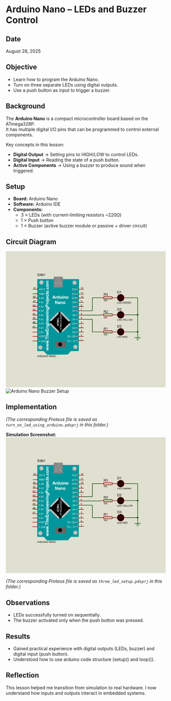 # Arduino Nano – LEDs and Buzzer Control

## Date
August 28, 2025

## Objective
- Learn how to program the Arduino Nano.  
- Turn on three separate LEDs using digital outputs.  
- Use a push button as input to trigger a buzzer.  

## Background
The **Arduino Nano** is a compact microcontroller board based on the ATmega328P.  
It has multiple digital I/O pins that can be programmed to control external components.  

Key concepts in this lesson:  
- **Digital Output** → Setting pins to HIGH/LOW to control LEDs.  
- **Digital Input** → Reading the state of a push button.  
- **Active Components** → Using a buzzer to produce sound when triggered.  

## Setup
- **Board:** Arduino Nano  
- **Software:** Arduino IDE  
- **Components:**  
  - 3 × LEDs (with current-limiting resistors ~220Ω)  
  - 1 × Push button  
  - 1 × Buzzer (active buzzer module or passive + driver circuit)  

## Circuit Diagram
![Arduino Nano LEDs Setup](three_led_setup.png)  
![Arduino Nano Buzzer Setup](buzzer_setup.jpg)  

## Implementation
*(The corresponding Proteus file is saved as `turn_on_led_using_arduino.pdsprj` in this folder.)* 

**Simulation Screenshot:**  
![LED Circuit Simulation](three_led_setup.png)  

*(The corresponding Proteus file is saved as `three_led_setup.pdsprj` in this folder.)*  

## Observations
- LEDs successfully turned on sequentially.
- The buzzer activated only when the push button was pressed. 

## Results
- Gained practical experience with digital outputs (LEDs, buzzer) and digital input (push button).
- Understood how to use arduino code structure (setup() and loop()).

## Reflection
This lesson helped me transition from simulation to real hardware.
I now understand how inputs and outputs interact in embedded systems.
